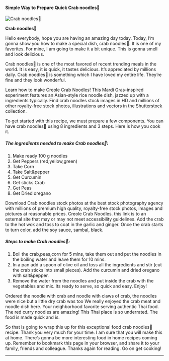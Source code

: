             

#### Simple Way to Prepare Quick Crab noodles🦀

![Crab noodles🦀](https://img-global.cpcdn.com/recipes/85ddf39849d48c45/751x532cq70/crab-noodles%f0%9f%a6%80-recipe-main-photo.jpg)

**Crab noodles🦀**

Hello everybody, hope you are having an amazing day today. Today, I’m gonna show you how to make a special dish, crab noodles🦀. It is one of my favorites. For mine, I am going to make it a bit unique. This is gonna smell and look delicious.

Crab noodles🦀 is one of the most favored of recent trending meals in the world. It is easy, it is quick, it tastes delicious. It’s appreciated by millions daily. Crab noodles🦀 is something which I have loved my entire life. They’re fine and they look wonderful.

Learn how to make Creole Crab Noodles! This Mardi Gras-inspired experiment features an Asian-style rice noodle dish, jazzed up with a ingredients typically. Find crab noodles stock images in HD and millions of other royalty-free stock photos, illustrations and vectors in the Shutterstock collection.

To get started with this recipe, we must prepare a few components. You can have crab noodles🦀 using 8 ingredients and 3 steps. Here is how you cook it.

##### The ingredients needed to make Crab noodles🦀:

1.  Make ready 100 g noodles
2.  Get Peppers (red,yellow,green)
3.  Take Corn
4.  Take Salt&pepper
5.  Get Curcumin
6.  Get sticks Crab
7.  Get Peas
8.  Get Dried oregano

Download Crab noodles stock photos at the best stock photography agency with millions of premium high quality, royalty-free stock photos, images and pictures at reasonable prices. Creole Crab Noodles. this link is to an external site that may or may not meet accessibility guidelines. Add the crab to the hot wok and toss to coat in the garlic and ginger. Once the crab starts to turn color, add the soy sauce, sambal, black.

##### Steps to make Crab noodles🦀:

1.  Boil the crab,peas,corn for 5 mins, take them out and put the noodles in the boiling water and leave them for 10 mins.
2.  In a pan add a spoon of olive oil and toss all the ingredients and stir (cut the crab sticks into small pieces). Add the curcumin and dried oregano with salt&pepper.
3.  Remove the water from the noodles and put inside the crab with the vegetables and mix. Its ready to serve, so quick and easy. Enjoy!

Ordered the noodle with crab and noodle with claws of crab, the noodles were nice but a little dry crab was too We really enjoyed the crab meat and noodle dish here. Your neighborhood favorite serving authentic Thai food. The red curry noodles are amazing! This Thai place is so underrated. The food is made quick and is.

So that is going to wrap this up for this exceptional food crab noodles🦀 recipe. Thank you very much for your time. I am sure that you will make this at home. There’s gonna be more interesting food in home recipes coming up. Remember to bookmark this page in your browser, and share it to your family, friends and colleague. Thanks again for reading. Go on get cooking!

* * *